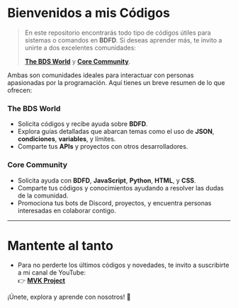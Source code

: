 # Bienvenidos a mis Códigos

> En este repositorio encontrarás todo tipo de códigos útiles para sistemas o comandos en **BDFD**. Si deseas aprender más, te invito a unirte a dos excelentes comunidades:  
> 
> **[The BDS World](https://discord.gg/kKCyagCEA2)** y **[Core Community](https://discord.gg/CsqJMzDAAR)**.  

Ambas son comunidades ideales para interactuar con personas apasionadas por la programación. Aquí tienes un breve resumen de lo que ofrecen:

### The BDS World
- Solicita códigos y recibe ayuda sobre **BDFD**.
- Explora guías detalladas que abarcan temas como el uso de **JSON**, **condiciones**, **variables**, y límites.
- Comparte tus **APIs** y proyectos con otros desarrolladores.

### Core Community
- Solicita ayuda con **BDFD**, **JavaScript**, **Python**, **HTML**, y **CSS**.
- Comparte tus códigos y conocimientos ayudando a resolver las dudas de la comunidad.
- Promociona tus bots de Discord, proyectos, y encuentra personas interesadas en colaborar contigo.

---

# Mantente al tanto
- Para no perderte los últimos códigos y novedades, te invito a suscribirte a mi canal de YouTube:  
  👉 **[MVK Project](https://youtube.com/@mvkproject)**  

¡Únete, explora y aprende con nosotros! 🚀
